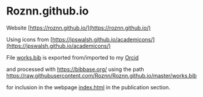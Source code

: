 # Roznn.github.io

Website [https://roznn.github.io/](https://roznn.github.io/)

Using icons from [https://jpswalsh.github.io/academicons/](https://jpswalsh.github.io/academicons/)


File [works.bib](works.bib) is exported from/imported to my [Orcid](https://orcid.org/0000-0003-0983-3052)  

and processed with https://bibbase.org/ using the path https://raw.githubusercontent.com/Roznn/Roznn.github.io/master/works.bib 

for inclusion in the webpage [index.html](index.html) in the publication section. 

